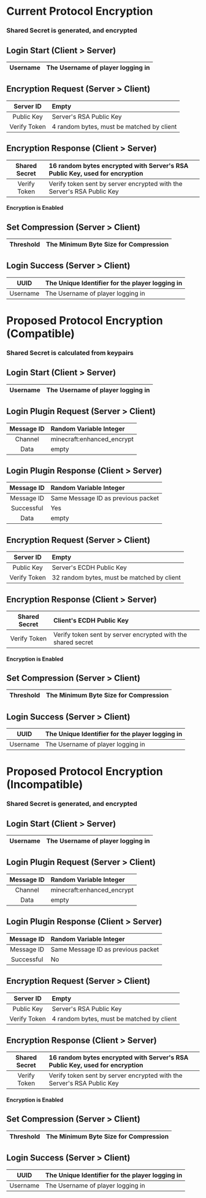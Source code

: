 # Current Protocol Encryption
### Shared Secret is generated, and encrypted
## Login Start (Client > Server)
| Username | The Username of player logging in |
| :---: | :--- |

## Encryption Request (Server > Client)
| Server ID | Empty |
| :---: | :--- |
| Public Key | Server's RSA Public Key |
| Verify Token | 4 random bytes, must be matched by client |

## Encryption Response (Client > Server)
| Shared Secret | 16 random bytes encrypted with Server's RSA Public Key, used for encryption |
| :---: | :--- |
| Verify Token | Verify token sent by server encrypted with the Server's RSA Public Key |
#### Encryption is Enabled

## Set Compression (Server > Client)
| Threshold | The Minimum Byte Size for Compression |
| :---: | :--- |

## Login Success (Server > Client)
| UUID | The Unique Identifier for the player logging in |
| :---: | :--- |
| Username | The Username of player logging in |



# Proposed Protocol Encryption (Compatible)
### Shared Secret is calculated from keypairs
## Login Start (Client > Server)
| Username | The Username of player logging in |
| :---: | :--- |

## Login Plugin Request (Server > Client)
| Message ID | Random Variable Integer |
| :---: | :--- |
| Channel | minecraft:enhanced_encrypt |
| Data | empty |

## Login Plugin Response (Client > Server)
| Message ID | Random Variable Integer |
| :---: | :--- |
| Message ID | Same Message ID as previous packet |
| Successful | Yes |
| Data | empty |

## Encryption Request (Server > Client)
| Server ID | Empty |
| :---: | :--- |
| Public Key | Server's ECDH Public Key |
| Verify Token | 32 random bytes, must be matched by client |

## Encryption Response (Client > Server)
| Shared Secret | Client's ECDH Public Key |
| :---: | :--- |
| Verify Token | Verify token sent by server encrypted with the shared secret |
#### Encryption is Enabled

## Set Compression (Server > Client)
| Threshold | The Minimum Byte Size for Compression |
| :---: | :--- |

## Login Success (Server > Client)
| UUID | The Unique Identifier for the player logging in |
| :---: | :--- |
| Username | The Username of player logging in |



# Proposed Protocol Encryption (Incompatible)
### Shared Secret is generated, and encrypted
## Login Start (Client > Server)
| Username | The Username of player logging in |
| :---: | :--- |

## Login Plugin Request (Server > Client)
| Message ID | Random Variable Integer |
| :---: | :--- |
| Channel | minecraft:enhanced_encrypt |
| Data | empty |

## Login Plugin Response (Client > Server)
| Message ID | Random Variable Integer |
| :---: | :--- |
| Message ID | Same Message ID as previous packet |
| Successful | No |

## Encryption Request (Server > Client)
| Server ID | Empty |
| :---: | :--- |
| Public Key | Server's RSA Public Key |
| Verify Token | 4 random bytes, must be matched by client |

## Encryption Response (Client > Server)
| Shared Secret | 16 random bytes encrypted with Server's RSA Public Key, used for encryption |
| :---: | :--- |
| Verify Token | Verify token sent by server encrypted with the Server's RSA Public Key |
#### Encryption is Enabled

## Set Compression (Server > Client)
| Threshold | The Minimum Byte Size for Compression |
| :---: | :--- |

## Login Success (Server > Client)
| UUID | The Unique Identifier for the player logging in |
| :---: | :--- |
| Username | The Username of player logging in |
